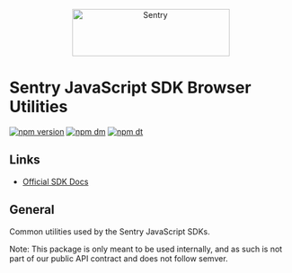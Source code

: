 <p align="center">
  <a href="https://sentry.io/?utm_source=github&utm_medium=logo" target="_blank">
    <img src="https://sentry-brand.storage.googleapis.com/sentry-wordmark-dark-280x84.png" alt="Sentry" width="280" height="84">
  </a>
</p>

# Sentry JavaScript SDK Browser Utilities

[![npm version](https://img.shields.io/npm/v/@sentry-internal/browser-utils.svg)](https://www.npmjs.com/package/@sentry-internal/browser-utils)
[![npm dm](https://img.shields.io/npm/dm/@sentry-internal/browser-utils.svg)](https://www.npmjs.com/package/@sentry-internal/browser-utils)
[![npm dt](https://img.shields.io/npm/dt/@sentry-internal/browser-utils.svg)](https://www.npmjs.com/package/@sentry-internal/browser-utils)

## Links

- [Official SDK Docs](https://docs.sentry.io/quickstart/)

## General

Common utilities used by the Sentry JavaScript SDKs.

Note: This package is only meant to be used internally, and as such is not part of our public API contract and does not
follow semver.
